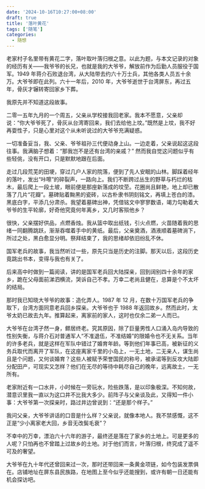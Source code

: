 ```yaml
---
date: '2024-10-16T10:27:00+08:00'
draft: true
title: '落叶黄花'
tags: ['随笔']
categories:
  - 随想
---
```


老家村子名里带有黄花二字，落叶取叶落归根之意。以此为题，与本文记录的对象的经历有关——我爷爷的长兄，也就是我的大爷爷，解放前作为后勤人员服役于国军。1949 年蒋介石败退台湾，从大陆带去约六十万士兵，其他各类人员五十余万。大爷爷即在此列。六十一年后，2010 年，大爷爷逝世于台湾屏东，再过五年，骨灰才辗转寄回家乡下葬。

我原先并不知道这段故事。

二零一五年九月的一个周五，父亲从学校接我回老家。我本不愿意，父亲却说：“你大爷爷死了，骨灰从台湾寄回来，我们去给他上坟。”既然是上坟，我不好再耍性子，只是心里对这个从未听说过的大爷爷充满疑惑。

一切准备妥当，我、父亲、爷爷祖孙三代便动身上山。一边走着，父亲说起这这段往事。我满脑子想着：“那我岂不是还有台湾的亲戚？” 然而我自觉这问题似乎有些轻佻，没有开口，只是默默地跟在后面。

走过几段荒芜的田埂，穿过几户人家的院落，便到了先人安眠的山林。脚踩着经年的落叶，发出“咔嚓”的碎裂声，一路向上。我们不断跨过丛生的野草与朽烂的枯木，最后爬上一段土坡，眼前便是那座新落成的坟茔。花圈尚且鲜艳，地上却已散落了几片“花瓣”。墓碑贴着黝黑的瓷砖，以古朴隶书阴刻铭文，再填上苍白的漆。黑底白字，平添几分肃杀。我望着墓碑出神，凭借铭文中寥寥数语，竭力勾勒着大爷爷的生平轮廓，好奇他究竟何年离乡，又几时客殒他乡？

很快，父亲摆好供品，点燃香烛。我从篮中取出纸钱，引火点燃，火苗随着我的思绪一同翻腾跳跃，渐渐吞噬着手中的黄纸。最后，父亲奠酒，酒液顺着墓碑淌下，所过之处，黑白愈显分明。祭拜结束了，我的思绪却依旧纷乱不休。

国军老兵的故事，我当然听过一些，原先只当是历史的注脚。那天以后，这段历史竟跳出书本，变得与我也有关了。

后来高中时做到一篇阅读，讲的是国军老兵回大陆探亲，回到阔别四十余年的家乡，跪在父母面前涕泗横流，哭诉自己不孝。万幸二老尚且健在，总算是个不太坏的结局。

那时我已知晓大爷爷的故事：造化弄人。1987 年 12  月，在数十万国军老兵的争取下，台湾方面同意老兵回乡探亲。大爷爷也于 1988 年返回故乡。然而此时，太爷太奶已故去九年。推算起来，离家前的家人，这时也仅余二弟一人而已。

大爷爷在台湾孑然一身，鳏居终老。究其原因，除了巨量男性人口涌入岛内导致的性别失衡，与蒋介石对普通军人“不准退伍，不准结婚”的限婚令也不无关系。当年的许多老兵，就是这样在军队中错过了婚育年龄。等到他们年事已高，被新征的义务兵取代而离开了军队，在这座离家千里的小岛上，一无土地，二无亲人，谋生尚且是个问题，又何谈婚育？这些人被赋予荣誉国民的称号，被承诺等到反攻大陆即分配田产，可现实又怎样？他们在无尽的等待中耗尽自己的晚年，远离故土，一无所有。

老家附近有一口水井，小时候在一旁玩水，险些跌落，是以印象极深。不知何故，潜意识里我一直以为这口井不比我大多少。前阵子与父亲谈及此，又得知一件小事：大爷爷第一次探亲时，路过井边曾说到：“还是那个样子。”

我问父亲，大爷爷讲话的口音是什么样？父亲说，就像本地人。我不禁感慨，这不正是“少小离家老大回，乡音无改鬓毛衰”？

不幸中的万幸，漂泊六十六年的游子，最终还是落在了家乡的土地上。可是更多的人呢？只怕再也不曾踏上过故乡的土地。对于他们而言，叶落归根，终究成了遥不可及的奢望。

大爷爷在九十年代还曾回来过一次，那时还带回来一条黄金项链，如今包装发票俱在。店铺地址在屏东县民族路，在地图上至今似乎还能搜到，或许有朝一日还能有机会探访吧。